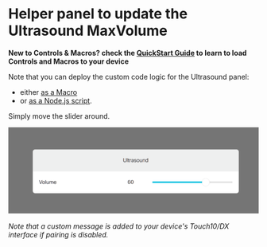 # Helper panel to update the Ultrasound MaxVolume

**New to Controls & Macros? check the [QuickStart Guide](../../docs/QuickStart.md) to learn to load Controls and Macros to your device**

Note that you can deploy the custom code logic for the Ultrasound panel:
- either [as a Macro](./ultrasound.js) 
- or [as a Node.js script](./ultrasound-jsxapi.js).

Simply move the slider around.

![](./ultrasound.png)


_Note that a custom message is added to your device's Touch10/DX interface if pairing is disabled._
